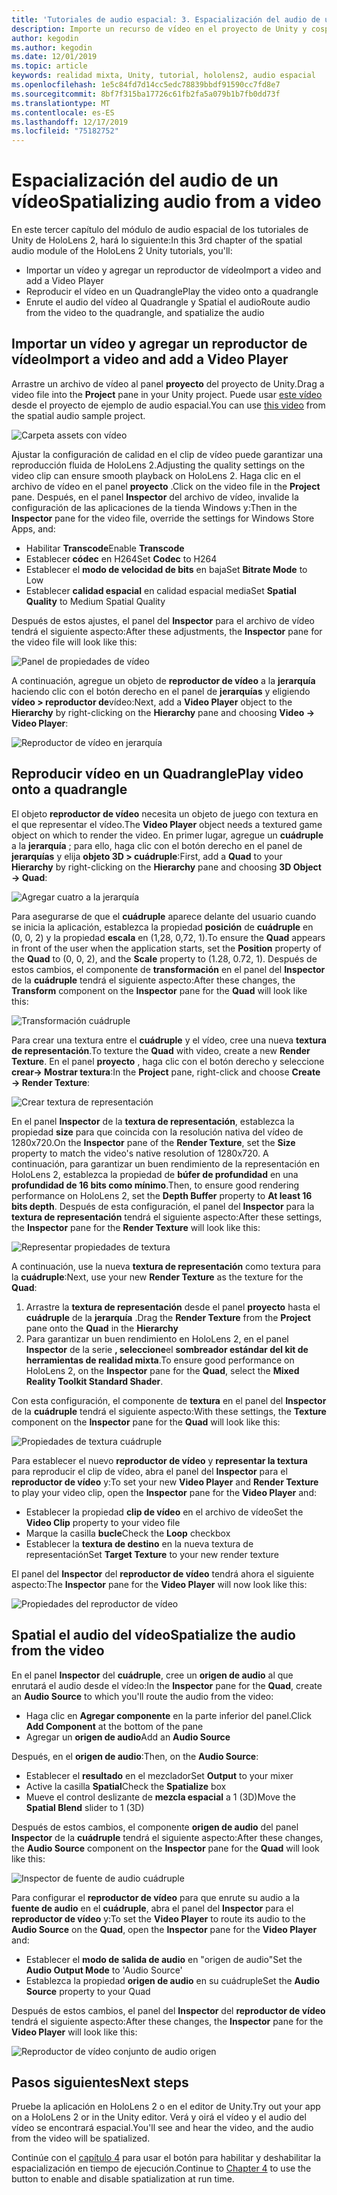 ```yaml
---
title: 'Tutoriales de audio espacial: 3. Espacialización del audio de un vídeo'
description: Importe un recurso de vídeo en el proyecto de Unity y cospatiala el audio del vídeo.
author: kegodin
ms.author: kegodin
ms.date: 12/01/2019
ms.topic: article
keywords: realidad mixta, Unity, tutorial, hololens2, audio espacial
ms.openlocfilehash: 1e5c84fd7d14cc5edc78839bbdf91590cc7fd8e7
ms.sourcegitcommit: 8bf7f315ba17726c61fb2fa5a079b1b7fb0dd73f
ms.translationtype: MT
ms.contentlocale: es-ES
ms.lasthandoff: 12/17/2019
ms.locfileid: "75182752"
---
```

# <a name="spatializing-audio-from-a-video"></a><span data-ttu-id="e78ff-105">Espacialización del audio de un vídeo</span><span class="sxs-lookup"><span data-stu-id="e78ff-105">Spatializing audio from a video</span></span>
<span data-ttu-id="e78ff-106">En este tercer capítulo del módulo de audio espacial de los tutoriales de Unity de HoloLens 2, hará lo siguiente:</span><span class="sxs-lookup"><span data-stu-id="e78ff-106">In this 3rd chapter of the spatial audio module of the HoloLens 2 Unity tutorials, you'll:</span></span>
* <span data-ttu-id="e78ff-107">Importar un vídeo y agregar un reproductor de vídeo</span><span class="sxs-lookup"><span data-stu-id="e78ff-107">Import a video and add a Video Player</span></span>
* <span data-ttu-id="e78ff-108">Reproducir el vídeo en un Quadrangle</span><span class="sxs-lookup"><span data-stu-id="e78ff-108">Play the video onto a quadrangle</span></span>
* <span data-ttu-id="e78ff-109">Enrute el audio del vídeo al Quadrangle y Spatial el audio</span><span class="sxs-lookup"><span data-stu-id="e78ff-109">Route audio from the video to the quadrangle, and spatialize the audio</span></span>

## <a name="import-a-video-and-add-a-video-player"></a><span data-ttu-id="e78ff-110">Importar un vídeo y agregar un reproductor de vídeo</span><span class="sxs-lookup"><span data-stu-id="e78ff-110">Import a video and add a Video Player</span></span>

<span data-ttu-id="e78ff-111">Arrastre un archivo de vídeo al panel **proyecto** del proyecto de Unity.</span><span class="sxs-lookup"><span data-stu-id="e78ff-111">Drag a video file into the **Project** pane in your Unity project.</span></span> <span data-ttu-id="e78ff-112">Puede usar [este vídeo](https://github.com/microsoft/spatialaudio-unity/blob/develop/Samples/MicrosoftSpatializerSample/Assets/Microsoft%20HoloLens%20-%20Spatial%20Sound-PTPvx7mDon4.mp4?raw=true) desde el proyecto de ejemplo de audio espacial.</span><span class="sxs-lookup"><span data-stu-id="e78ff-112">You can use [this video](https://github.com/microsoft/spatialaudio-unity/blob/develop/Samples/MicrosoftSpatializerSample/Assets/Microsoft%20HoloLens%20-%20Spatial%20Sound-PTPvx7mDon4.mp4?raw=true) from the spatial audio sample project.</span></span>

![Carpeta assets con vídeo](images/spatial-audio/assets-folder-with-video.png)

<span data-ttu-id="e78ff-114">Ajustar la configuración de calidad en el clip de vídeo puede garantizar una reproducción fluida de HoloLens 2.</span><span class="sxs-lookup"><span data-stu-id="e78ff-114">Adjusting the quality settings on the video clip can ensure smooth playback on HoloLens 2.</span></span> <span data-ttu-id="e78ff-115">Haga clic en el archivo de vídeo en el panel **proyecto** .</span><span class="sxs-lookup"><span data-stu-id="e78ff-115">Click on the video file in the **Project** pane.</span></span> <span data-ttu-id="e78ff-116">Después, en el panel **Inspector** del archivo de vídeo, invalide la configuración de las aplicaciones de la tienda Windows y:</span><span class="sxs-lookup"><span data-stu-id="e78ff-116">Then in the **Inspector** pane for the video file, override the settings for Windows Store Apps, and:</span></span>
* <span data-ttu-id="e78ff-117">Habilitar **Transcode**</span><span class="sxs-lookup"><span data-stu-id="e78ff-117">Enable **Transcode**</span></span>
* <span data-ttu-id="e78ff-118">Establecer **códec** en H264</span><span class="sxs-lookup"><span data-stu-id="e78ff-118">Set **Codec** to H264</span></span>
* <span data-ttu-id="e78ff-119">Establecer el **modo de velocidad de bits** en baja</span><span class="sxs-lookup"><span data-stu-id="e78ff-119">Set **Bitrate Mode** to Low</span></span>
* <span data-ttu-id="e78ff-120">Establecer **calidad espacial** en calidad espacial media</span><span class="sxs-lookup"><span data-stu-id="e78ff-120">Set **Spatial Quality** to Medium Spatial Quality</span></span>

<span data-ttu-id="e78ff-121">Después de estos ajustes, el panel del **Inspector** para el archivo de vídeo tendrá el siguiente aspecto:</span><span class="sxs-lookup"><span data-stu-id="e78ff-121">After these adjustments, the **Inspector** pane for the video file will look like this:</span></span>

![Panel de propiedades de vídeo](images/spatial-audio/video-property-pane.png)

<span data-ttu-id="e78ff-123">A continuación, agregue un objeto de **reproductor de vídeo** a la **jerarquía** haciendo clic con el botón derecho en el panel de **jerarquías** y eligiendo **vídeo > reproductor de**vídeo:</span><span class="sxs-lookup"><span data-stu-id="e78ff-123">Next, add a **Video Player** object to the **Hierarchy** by right-clicking on the **Hierarchy** pane and choosing **Video -> Video Player**:</span></span>

![Reproductor de vídeo en jerarquía](images/spatial-audio/video-player-in-hierarchy.png)

## <a name="play-video-onto-a-quadrangle"></a><span data-ttu-id="e78ff-125">Reproducir vídeo en un Quadrangle</span><span class="sxs-lookup"><span data-stu-id="e78ff-125">Play video onto a quadrangle</span></span>
<span data-ttu-id="e78ff-126">El objeto **reproductor de vídeo** necesita un objeto de juego con textura en el que representar el vídeo.</span><span class="sxs-lookup"><span data-stu-id="e78ff-126">The **Video Player** object needs a textured game object on which to render the video.</span></span> <span data-ttu-id="e78ff-127">En primer lugar, agregue un **cuádruple** a la **jerarquía** ; para ello, haga clic con el botón derecho en el panel de **jerarquías** y elija **objeto 3D > cuádruple**:</span><span class="sxs-lookup"><span data-stu-id="e78ff-127">First, add a **Quad** to your **Hierarchy** by right-clicking on the **Hierarchy** pane and choosing **3D Object -> Quad**:</span></span>

![Agregar cuatro a la jerarquía](images/spatial-audio/add-quad-to-hierarchy.png)

<span data-ttu-id="e78ff-129">Para asegurarse de que el **cuádruple** aparece delante del usuario cuando se inicia la aplicación, establezca la propiedad **posición** de **cuádruple** en (0, 0, 2) y la propiedad **escala** en (1,28, 0,72, 1).</span><span class="sxs-lookup"><span data-stu-id="e78ff-129">To ensure the **Quad** appears in front of the user when the application starts, set the **Position** property of the **Quad** to (0, 0, 2), and the **Scale** property to (1.28, 0.72, 1).</span></span> <span data-ttu-id="e78ff-130">Después de estos cambios, el componente de **transformación** en el panel del **Inspector** de la **cuádruple** tendrá el siguiente aspecto:</span><span class="sxs-lookup"><span data-stu-id="e78ff-130">After these changes, the **Transform** component on the **Inspector** pane for the **Quad** will look like this:</span></span>

![Transformación cuádruple](images/spatial-audio/quad-transform.png)

<span data-ttu-id="e78ff-132">Para crear una textura entre el **cuádruple** y el vídeo, cree una nueva **textura de representación**.</span><span class="sxs-lookup"><span data-stu-id="e78ff-132">To texture the **Quad** with video, create a new **Render Texture**.</span></span> <span data-ttu-id="e78ff-133">En el panel **proyecto** , haga clic con el botón derecho y seleccione **crear-> Mostrar textura**:</span><span class="sxs-lookup"><span data-stu-id="e78ff-133">In the **Project** pane, right-click and choose **Create -> Render Texture**:</span></span>

![Crear textura de representación](images/spatial-audio/create-render-texture.png)

<span data-ttu-id="e78ff-135">En el panel **Inspector** de la **textura de representación**, establezca la propiedad **size** para que coincida con la resolución nativa del vídeo de 1280x720.</span><span class="sxs-lookup"><span data-stu-id="e78ff-135">On the **Inspector** pane of the **Render Texture**, set the **Size** property to match the video's native resolution of 1280x720.</span></span> <span data-ttu-id="e78ff-136">A continuación, para garantizar un buen rendimiento de la representación en HoloLens 2, establezca la propiedad de **búfer de profundidad** en una **profundidad de 16 bits como mínimo**.</span><span class="sxs-lookup"><span data-stu-id="e78ff-136">Then, to ensure good rendering performance on HoloLens 2, set the **Depth Buffer** property to **At least 16 bits depth**.</span></span> <span data-ttu-id="e78ff-137">Después de esta configuración, el panel del **Inspector** para la **textura de representación** tendrá el siguiente aspecto:</span><span class="sxs-lookup"><span data-stu-id="e78ff-137">After these settings, the **Inspector** pane for the **Render Texture** will look like this:</span></span>

![Representar propiedades de textura](images/spatial-audio/render-texture-properties.png)

<span data-ttu-id="e78ff-139">A continuación, use la nueva **textura de representación** como textura para la **cuádruple**:</span><span class="sxs-lookup"><span data-stu-id="e78ff-139">Next, use your new **Render Texture** as the texture for the **Quad**:</span></span>
1. <span data-ttu-id="e78ff-140">Arrastre la **textura de representación** desde el panel **proyecto** hasta el **cuádruple** de la **jerarquía** .</span><span class="sxs-lookup"><span data-stu-id="e78ff-140">Drag the **Render Texture** from the **Project** pane onto the **Quad** in the **Hierarchy**</span></span>
2. <span data-ttu-id="e78ff-141">Para garantizar un buen rendimiento en HoloLens 2, en el panel **Inspector** de la serie **, seleccione**el **sombreador estándar del kit de herramientas de realidad mixta**.</span><span class="sxs-lookup"><span data-stu-id="e78ff-141">To ensure good performance on HoloLens 2, on the **Inspector** pane for the **Quad**, select the **Mixed Reality Toolkit Standard Shader**.</span></span>

<span data-ttu-id="e78ff-142">Con esta configuración, el componente de **textura** en el panel del **Inspector** de la **cuádruple** tendrá el siguiente aspecto:</span><span class="sxs-lookup"><span data-stu-id="e78ff-142">With these settings, the **Texture** component on the **Inspector** pane for the **Quad** will look like this:</span></span>

![Propiedades de textura cuádruple](images/spatial-audio/quad-texture-properties.png)

<span data-ttu-id="e78ff-144">Para establecer el nuevo **reproductor de vídeo** y **representar la textura** para reproducir el clip de vídeo, abra el panel del **Inspector** para el **reproductor de vídeo** y:</span><span class="sxs-lookup"><span data-stu-id="e78ff-144">To set your new **Video Player** and **Render Texture** to play your video clip, open the **Inspector** pane for the **Video Player** and:</span></span>
* <span data-ttu-id="e78ff-145">Establecer la propiedad **clip de vídeo** en el archivo de vídeo</span><span class="sxs-lookup"><span data-stu-id="e78ff-145">Set the **Video Clip** property to your video file</span></span>
* <span data-ttu-id="e78ff-146">Marque la casilla **bucle**</span><span class="sxs-lookup"><span data-stu-id="e78ff-146">Check the **Loop** checkbox</span></span>
* <span data-ttu-id="e78ff-147">Establecer la **textura de destino** en la nueva textura de representación</span><span class="sxs-lookup"><span data-stu-id="e78ff-147">Set **Target Texture** to your new render texture</span></span>

<span data-ttu-id="e78ff-148">El panel del **Inspector** del **reproductor de vídeo** tendrá ahora el siguiente aspecto:</span><span class="sxs-lookup"><span data-stu-id="e78ff-148">The **Inspector** pane for the **Video Player** will now look like this:</span></span>

![Propiedades del reproductor de vídeo](images/spatial-audio/video-player-properties.png)

## <a name="spatialize-the-audio-from-the-video"></a><span data-ttu-id="e78ff-150">Spatial el audio del vídeo</span><span class="sxs-lookup"><span data-stu-id="e78ff-150">Spatialize the audio from the video</span></span>
<span data-ttu-id="e78ff-151">En el panel **Inspector** del **cuádruple**, cree un **origen de audio** al que enrutará el audio desde el vídeo:</span><span class="sxs-lookup"><span data-stu-id="e78ff-151">In the **Inspector** pane for the **Quad**, create an **Audio Source** to which you'll route the audio from the video:</span></span>
* <span data-ttu-id="e78ff-152">Haga clic en **Agregar componente** en la parte inferior del panel.</span><span class="sxs-lookup"><span data-stu-id="e78ff-152">Click **Add Component** at the bottom of the pane</span></span>
* <span data-ttu-id="e78ff-153">Agregar un **origen de audio**</span><span class="sxs-lookup"><span data-stu-id="e78ff-153">Add an **Audio Source**</span></span>

<span data-ttu-id="e78ff-154">Después, en el **origen de audio**:</span><span class="sxs-lookup"><span data-stu-id="e78ff-154">Then, on the **Audio Source**:</span></span>
* <span data-ttu-id="e78ff-155">Establecer el **resultado** en el mezclador</span><span class="sxs-lookup"><span data-stu-id="e78ff-155">Set **Output** to your mixer</span></span>
* <span data-ttu-id="e78ff-156">Active la casilla **Spatial**</span><span class="sxs-lookup"><span data-stu-id="e78ff-156">Check the **Spatialize** box</span></span>
* <span data-ttu-id="e78ff-157">Mueve el control deslizante de **mezcla espacial** a 1 (3D)</span><span class="sxs-lookup"><span data-stu-id="e78ff-157">Move the **Spatial Blend** slider to 1 (3D)</span></span>

<span data-ttu-id="e78ff-158">Después de estos cambios, el componente **origen de audio** del panel **Inspector** de la **cuádruple** tendrá el siguiente aspecto:</span><span class="sxs-lookup"><span data-stu-id="e78ff-158">After these changes, the **Audio Source** component on the **Inspector** pane for the **Quad** will look like this:</span></span>

![Inspector de fuente de audio cuádruple](images/spatial-audio/quad-audio-source-inspector.png)

<span data-ttu-id="e78ff-160">Para configurar el **reproductor de vídeo** para que enrute su audio a la **fuente de audio** en el **cuádruple**, abra el panel del **Inspector** para el **reproductor de vídeo** y:</span><span class="sxs-lookup"><span data-stu-id="e78ff-160">To set the **Video Player** to route its audio to the **Audio Source** on the **Quad**, open the **Inspector** pane for the **Video Player** and:</span></span>
* <span data-ttu-id="e78ff-161">Establecer el **modo de salida de audio** en "origen de audio"</span><span class="sxs-lookup"><span data-stu-id="e78ff-161">Set the **Audio Output Mode** to 'Audio Source'</span></span>
* <span data-ttu-id="e78ff-162">Establezca la propiedad **origen de audio** en su cuádruple</span><span class="sxs-lookup"><span data-stu-id="e78ff-162">Set the **Audio Source** property to your Quad</span></span>

<span data-ttu-id="e78ff-163">Después de estos cambios, el panel del **Inspector** del **reproductor de vídeo** tendrá el siguiente aspecto:</span><span class="sxs-lookup"><span data-stu-id="e78ff-163">After these changes, the **Inspector** pane for the **Video Player** will look like this:</span></span>

![Reproductor de vídeo conjunto de audio origen](images/spatial-audio/video-player-set-audio-source.png)

## <a name="next-steps"></a><span data-ttu-id="e78ff-165">Pasos siguientes</span><span class="sxs-lookup"><span data-stu-id="e78ff-165">Next steps</span></span>
<span data-ttu-id="e78ff-166">Pruebe la aplicación en HoloLens 2 o en el editor de Unity.</span><span class="sxs-lookup"><span data-stu-id="e78ff-166">Try out your app on a HoloLens 2 or in the Unity editor.</span></span> <span data-ttu-id="e78ff-167">Verá y oirá el vídeo y el audio del vídeo se encontrará espacial.</span><span class="sxs-lookup"><span data-stu-id="e78ff-167">You'll see and hear the video, and the audio from the video will be spatialized.</span></span>

<span data-ttu-id="e78ff-168">Continúe con el [capítulo 4](unity-spatial-audio-ch4.md) para usar el botón para habilitar y deshabilitar la espacialización en tiempo de ejecución.</span><span class="sxs-lookup"><span data-stu-id="e78ff-168">Continue to [Chapter 4](unity-spatial-audio-ch4.md) to use the button to enable and disable spatialization at run time.</span></span>

